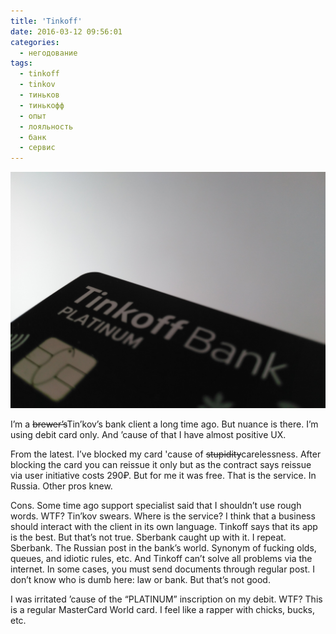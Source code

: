 ```yaml
---
title: 'Tinkoff'
date: 2016-03-12 09:56:01
categories:
  - негодование
tags:
  - tinkoff
  - tinkov
  - тиньков
  - тинькофф
  - опыт
  - лояльность
  - банк
  - сервис
---
```


![Tinkoff Black](../../assets/images/uncategorized/tinkoff.jpg)

I’m a ~~brewer’s~~Tin’kov’s bank client a long time ago. But nuance is there. I’m using debit card
only. And ’cause of that I have almost positive UX.

From the latest. I’ve blocked my card &#39;cause of ~~stupidity~~carelessness. After blocking the
card you can reissue it only but as the contract says reissue via user initiative costs 290₽. But
for me it was free. That is the service. In Russia. Other pros knew.

Cons. Some time ago support specialist said that I shouldn’t use rough words. WTF? Tin’kov swears.
Where is the service? I think that a business should interact with the client in its own language.
Tinkoff says that its app is the best. But that’s not true. Sberbank caught up with it. I repeat.
Sberbank. The Russian post in the bank’s world. Synonym of fucking olds, queues, and idiotic rules,
etc. And Tinkoff can’t solve all problems via the internet. In some cases, you must send documents
through regular post. I don’t know who is dumb here: law or bank. But that’s not good.

I was irritated ’cause of the “PLATINUM” inscription on my debit. WTF? This is a regular MasterCard
World card. I feel like a rapper with chicks, bucks, etc.
